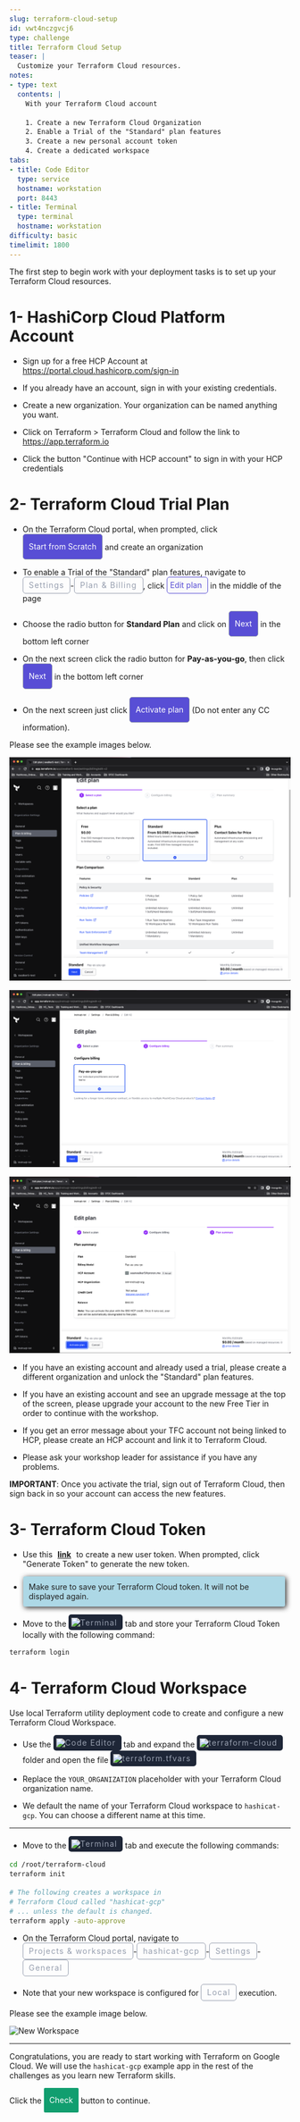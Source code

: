 ```yaml
---
slug: terraform-cloud-setup
id: vwt4nczgvcj6
type: challenge
title: Terraform Cloud Setup
teaser: |
  Customize your Terraform Cloud resources.
notes:
- type: text
  contents: |
    With your Terraform Cloud account

    1. Create a new Terraform Cloud Organization
    2. Enable a Trial of the "Standard" plan features
    3. Create a new personal account token
    4. Create a dedicated workspace
tabs:
- title: Code Editor
  type: service
  hostname: workstation
  port: 8443
- title: Terminal
  type: terminal
  hostname: workstation
difficulty: basic
timelimit: 1800
---
```

<style>
  v {
    display: inline-flex;
    color: white;
    background-color: rgb(17, 158, 111);
    align-items: center;
    justify-content: center;
    font-size: 14px;
    padding: 10px;
    border-radius: 2px;
    height: 24px;
  }

  r {
    display: inline-flex;
    color: white;
    background-color: #c73445;
    align-items: center;
    justify-content: center;
    font-size: 14px;
    padding: 10px;
    border-radius: 2px;
    height: 24px;
  }

  m {
    display: inline-flex;
    color: white;
    background-color: #584ED5;
    align-items: center;
    justify-content: center;
    font-size: 14px;
    padding: 10px;
    height: 24px;
    border-radius: 5px;
    border: 1px solid rgba(151,159,175,1);
  }

  x {
    display: inline-flex;
    border-radius: 5px;
    border: 1px solid rgba(151,159,175,1);
    /* background-color: rgba(151,159,175,1); */
    /* background-color: rgba(30,38,55,1); */
    color: rgba(151,159,175,1);
    padding: 2px 10px 2px 10px;
    font-size: 14px;
    letter-spacing: 1.2px;
    align-items: center;
    justify-content: center;
    height: 24px;
  }

  t {
    display: inline-flex;
    border-radius: 5px;
    background-color: rgba(30,38,55,1);
    color: rgba(151,159,175,1);
    padding: 2px 10px 2px 5px;
    font-size: 14px;
    letter-spacing: 1.2px;
    align-items: center;
    justify-content: center;
    height: 24px;
  }

  t > a img {
    display: inline-block;
  }

o {
  color:#BA55D3;
  padding: 0 5px;
  font-weight: bold;
  text-decoration: none;
}

o:hover {
  text-decoration: underline;
}

lb {
  display: flex;
  color: #222;
  background-color: lightblue;
  padding: 10px;
  margin: 10px 10px 10px 1px;
  border-radius: 3px;
  box-shadow: 2px 2px 10px;
}

w {
  display: inline-flex;
  border-radius: 5px;
  border: 1px solid rgba(88,78,213,1);
  background-color: rgba(250,250,250,1);
  color: #584ED5;
  padding: 2px 10px 2px 5px;
  font-size: 14px;
  /* font-weight: bold; */
  align-items: center;
  justify-content: center;
  height: 24px;
}

</style>
The first step to begin work with your deployment tasks is to set up your Terraform Cloud resources.


1- HashiCorp Cloud Platform Account
===
- Sign up for a free HCP Account at https://portal.cloud.hashicorp.com/sign-in

- If you already have an account, sign in with your existing credentials.

- Create a new organization. Your organization can be named anything you want.

- Click on Terraform > Terraform Cloud and follow the link to https://app.terraform.io

- Click the button "Continue with HCP account" to sign in with your HCP credentials


2- Terraform Cloud Trial Plan
===

- On the Terraform Cloud portal, when prompted, click <m>Start from Scratch</m> and create an organization

- To enable a Trial of the "Standard" plan features, navigate to <x>Settings</x>-<x>Plan & Billing</x>, click <w>Edit plan</w> in the middle of the page

- Choose the radio button for **Standard Plan** and click on <m>Next</m> in the bottom left corner

- On the next screen click the radio button for **Pay-as-you-go**, then click <m>Next</m> in the bottom left corner

- On the next screen just click <m>Activate plan</m> (Do not enter any CC information).

Please see the example images below.

![Enable Trial](../assets/enable_trial_2.png)

![Enable Trial](../assets/enable_payg.png)

![Enable Trial](../assets/activate_trial.png)

- If you have an existing account and already used a trial, please create a different organization and unlock the "Standard" plan features.

- If you have an existing account and see an upgrade message at the top of the screen, please upgrade your account to the new Free Tier in order to continue with the workshop.

- If you get an error message about your TFC account not being linked to HCP, please create an HCP account and link it to Terraform Cloud. 

- Please ask your workshop leader for assistance if you have any problems.

**IMPORTANT**: Once you activate the trial, sign out of Terraform Cloud, then sign back in so your account can access the new features.

3- Terraform Cloud Token
===

- Use this <o>[link](https://app.terraform.io/app/settings/tokens?source=terraform-login)</o> to create a new user token. When prompted, click "Generate Token" to generate the new token.

- <lb>Make sure to save your Terraform Cloud token. It will not be displayed again.</lb>

- Move to the <t><img src="../assets/shell.png"/>Terminal</t> tab and store your Terraform Cloud Token locally with the following command:

```bash
terraform login


```

4- Terraform Cloud Workspace
===
Use local Terraform utility deployment code to create and configure a new Terraform Cloud Workspace.

- Use the <t><img src="../assets/web.png"/>Code Editor</t> tab and expand the <t><img src="../assets/folder.png"/>terraform-cloud</t> folder and open the file <t><img src="../assets/tf-icon.png"/>terraform.tfvars</t>

- Replace the `YOUR_ORGANIZATION` placeholder with your Terraform Cloud organization name.

- We default the name of your Terraform Cloud workspace to `hashicat-gcp`. You can choose a different name at this time.

---

- Move to the <t><img src="../assets/shell.png"/>Terminal</t> tab and execute the following commands:

```bash
cd /root/terraform-cloud
terraform init

# The following creates a workspace in
# Terraform Cloud called "hashicat-gcp"
# ... unless the default is changed.
terraform apply -auto-approve


```

- On the Terraform Cloud portal, navigate to <x>Projects & workspaces</x>-<x>hashicat-gcp</x>-<x>Settings</x>-<x>General</x>

- Note that your new workspace is configured for <x>Local</x> execution.

Please see the example image below.

![New Workspace](../assets/new_workspace.png)

---

Congratulations, you are ready to start working with Terraform on Google Cloud. We will use the `hashicat-gcp` example app in the rest of the challenges as you learn new Terraform skills.

Click the <v>Check</v> button to continue.

